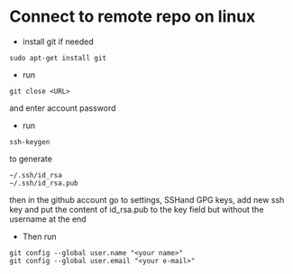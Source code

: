 # Connect to remote repo on linux

* install git if needed
```
sudo apt-get install git
```
* run 
```
git close <URL>
```
and enter account password

* run
```
ssh-keygen
```
to generate
```
~/.ssh/id_rsa
~/.ssh/id_rsa.pub
```
then in the github account go to settings, SSHand GPG keys, 
add new ssh key and put the content of id_rsa.pub to the key 
field but without the username at the end

* Then run
```
git config --global user.name "<your name>"
git config --global user.email "<your e-mail>"
```
